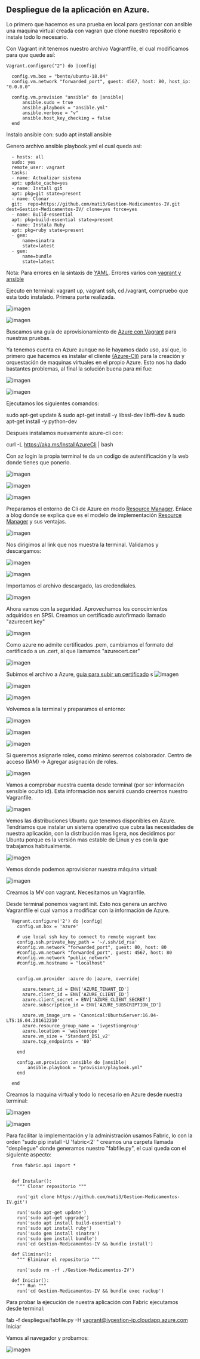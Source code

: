 
## Despliegue de la aplicación en Azure.

Lo primero que hacemos es una prueba en local para gestionar con ansible una maquina virtual creada con vagran que clone nuestro repositorio e instale todo lo necesario.

Con Vagrant init tenemos nuestro archivo Vagrantfile, el cual modificamos para que quede así:

    Vagrant.configure("2") do |config|

      config.vm.box = "bento/ubuntu-18.04"
      config.vm.network "forwarded_port", guest: 4567, host: 80, host_ip: "0.0.0.0"

      config.vm.provision "ansible" do |ansible|
          ansible.sudo = true
          ansible.playbook = "ansible.yml"
          ansible.verbose = "v"
          ansible.host_key_checking = false
      end

Instalo ansible con: sudo apt install ansible

Genero archivo ansible playbook.yml el cual queda así:

      - hosts: all
      sudo: yes
      remote_user: vagrant   
      tasks:
      - name: Actualizar sistema
      apt: update_cache=yes     	
      - name: Install git
      apt: pkg=git state=present
      - name: Clonar
      git:  repo=https://github.com/mati3/Gestion-Medicamentos-IV.git dest=Gestion-Medicamentos-IV/ clone=yes force=yes  
      - name: Build-essential
      apt: pkg=build-essential state=present     
      - name: Instala Ruby
      apt: pkg=ruby state=present
      - gem:
          name=sinatra
          state=latest
      - gem:
          name=bundle
          state=latest

Nota: Para errores  en la sintaxis de [YAML](http://wiki.ess3.net/yaml). Errores varios con [vagrant y ansible](http://databaseindex.blogspot.com/2018/03/)

Ejecuto en terminal: vagrant up, vagrant ssh, cd /vagrant, compruebo que esta todo instalado. Primera parte realizada.

![imagen](img/a_26.png)

![imagen](img/a_25.png)

Buscamos una guía de aprovisionamiento de [Azure con Vagrant](https://unindented.org/articles/provision-azure-boxes-with-vagrant/) para nuestras pruebas.

Ya tenemos cuenta en Azure aunque no le hayamos dado uso, así que, lo primero que hacemos es instalar el cliente [(Azure-Cli)](https://docs.microsoft.com/es-es/cli/azure/install-azure-cli-apt?view=azure-cli-latest) para la creación y orquestación de maquinas virtuales en el propio Azure. Esto nos ha dado bastantes problemas, al final la solución buena para mi fue:


![imagen](img/a_01.png)

![imagen](img/a_02.png)

Ejecutamos los siguientes comandos:

 sudo apt-get update & sudo apt-get install -y libssl-dev libffi-dev & sudo apt-get install -y python-dev

 Despues instalamos nuevamente azure-cli con:

 curl -L https://aka.ms/InstallAzureCli | bash

Con az login la propia terminal te da un codigo de autentificación y la web donde tienes que ponerlo.

![imagen](img/a_07.png)

![imagen](img/a_08.png)

![imagen](img/a_09.png)

Preparamos el entorno de Cli de Azure en modo [Resource Manager](https://docs.microsoft.com/es-es/azure/virtual-machines/azure-cli-arm-commands). Enlace a blog donde se explica que es el modelo de implementación [Resource Manager](https://www.kabel.es/azure-classic-o-azure-resource-manager/) y sus ventajas.

![imagen](img/a_10.png)

Nos dirigimos al link que nos muestra la terminal. Validamos y descargamos:

![imagen](img/a_11.png)

![imagen](img/a_12.png)

Importamos el archivo descargado, las credendiales.

![imagen](img/a_13.png)

Ahora vamos con la seguridad. Aprovechamos los conocimientos adquiridos en SPSI. Creamos un certificado autofirmado llamado "azurecert.key"

![imagen](img/a_14.png)

Como azure no admite certificados .pem, cambiamos el formato del certificado a un .cert, al que llamamos "azurecert.cer"

![imagen](img/a_15.png)

Subimos el archivo a Azure, [guia para subir un certificado](https://docs.microsoft.com/es-es/azure/azure-api-management-certs)
s
![imagen](img/a_16.png)

![imagen](img/a_17.png)

![imagen](img/a_18.png)

Volvemos a la terminal y preparamos el entorno:

![imagen](img/b_01.png)

![imagen](img/b_02.png)

![imagen](img/b_05.png)

Si queremos asignarle roles, como mínimo seremos colaborador. Centro de acceso (IAM) -> Agregar asignación de roles.

![imagen](img/a_21.png)

Vamos a comprobar nuestra cuenta desde terminal (por ser información sensible oculto id). Esta información nos servirá cuando creemos nuestro Vagranfile.

![imagen](img/a_22.png)

Vemos las distribuciones Ubuntu que tenemos disponibles en Azure. Tendriamos que instalar un sistema operativo que cubra las necesidades de nuestra aplicación, con la distribución mas ligera, nos decidimos por Ubuntu porque es la versión mas estable de Linux y es con la que trabajamos habitualmente.

![imagen](img/a_23.png)

Vemos donde podemos aprovisionar nuestra máquina virtual:

![imagen](img/a_24.png)

Creamos la MV con vagrant. Necesitamos un Vagranfile.

Desde terminal ponemos vagrant init. Esto nos genera un archivo Vagrantfile el cual vamos a modificar con la información de Azure.



      Vagrant.configure('2') do |config|
        config.vm.box = 'azure'

        # use local ssh key to connect to remote vagrant box
        config.ssh.private_key_path = '~/.ssh/id_rsa'
        #config.vm.network "forwarded_port", guest: 80, host: 80
        #config.vm.network "forwarded_port", guest: 4567, host: 80
        #config.vm.network "public_network"
        #config.vm.hostname = "localhost"


        config.vm.provider :azure do |azure, override|

          azure.tenant_id = ENV['AZURE_TENANT_ID']
          azure.client_id = ENV['AZURE_CLIENT_ID']
          azure.client_secret = ENV['AZURE_CLIENT_SECRET']
      	  azure.subscription_id = ENV['AZURE_SUBSCRIPTION_ID']

          azure.vm_image_urn = 'Canonical:UbuntuServer:16.04-LTS:16.04.201612210'
          azure.resource_group_name = 'ivgestiongroup'
          azure.location = 'westeurope'  
          azure.vm_size = 'Standard_DS1_v2'
          azure.tcp_endpoints = '80'

        end

        config.vm.provision :ansible do |ansible|
            ansible.playbook = "provision/playbook.yml"
        end

      end

Creamos la maquina virtual y todo lo necesario en Azure desde nuestra terminal:

![imagen](img/y_01.png)

![imagen](img/y_02.png)

Para facilitar la implementación y la administración usamos Fabric, lo con la orden "sudo pip install -U 'fabric<2' " creamos una carpeta llamada "despliegue" donde generamos nuestro "fabfile.py", el cual queda con el siguiente aspecto:


      from fabric.api import *


      def Instalar():
      	""" Clonar repositorio """

      	run('git clone https://github.com/mati3/Gestion-Medicamentos-IV.git')

      	run('sudo apt-get update')
      	run('sudo apt-get upgrade')
      	run('sudo apt install build-essential')
      	run('sudo apt install ruby')
      	run('sudo gem install sinatra')
      	run('sudo gem install bundle')
      	run('cd Gestion-Medicamentos-IV && bundle install')

      def Eliminar():
      	""" Eliminar el repositorio """

      	run('sudo rm -rf ./Gestion-Medicamentos-IV')

      def Iniciar():
      	""" Run """
      	run('cd Gestion-Medicamentos-IV && bundle exec rackup')


Para probar la ejecución de nuestra aplicación con Fabric ejecutamos desde terminal:

fab -f despliegue/fabfile.py -H vagrant@ivgestion-ip.cloudapp.azure.com Iniciar

Vamos al navegador y probamos:

![imagen](img/y_04.png)
